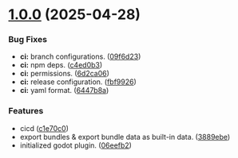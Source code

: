# [1.0.0](https://github.com/GDBuildSystem/GDBuildSystem/compare/...v1.0.0) (2025-04-28)


### Bug Fixes

* **ci:** branch configurations. ([09f6d23](https://github.com/GDBuildSystem/GDBuildSystem/commit/09f6d234554d1267debaf1397b2c17fcc373ea23))
* **ci:** npm deps. ([c4ed0b3](https://github.com/GDBuildSystem/GDBuildSystem/commit/c4ed0b3763239e2ec5a794038d3f4d29f0ad6621))
* **ci:** permissions. ([6d2ca06](https://github.com/GDBuildSystem/GDBuildSystem/commit/6d2ca06f633c29c2f74fcc07aeaa851a586436d7))
* **ci:** release configuration. ([fbf9926](https://github.com/GDBuildSystem/GDBuildSystem/commit/fbf9926821c929b99e440cd1586a4155050bd047))
* **ci:** yaml format. ([6447b8a](https://github.com/GDBuildSystem/GDBuildSystem/commit/6447b8a6ae955dd728f08c8b94a4a594aa7f23d6))


### Features

* cicd ([c1e70c0](https://github.com/GDBuildSystem/GDBuildSystem/commit/c1e70c0a9aef58f5de8453f5aa397e860a65e476))
* export bundles & export bundle data as built-in data. ([3889ebe](https://github.com/GDBuildSystem/GDBuildSystem/commit/3889ebedf7316497225ef9d7299716fd74fddf52))
* initialized godot plugin. ([06eefb2](https://github.com/GDBuildSystem/GDBuildSystem/commit/06eefb236a45c51dba5658c49e437ff70210f14c))

